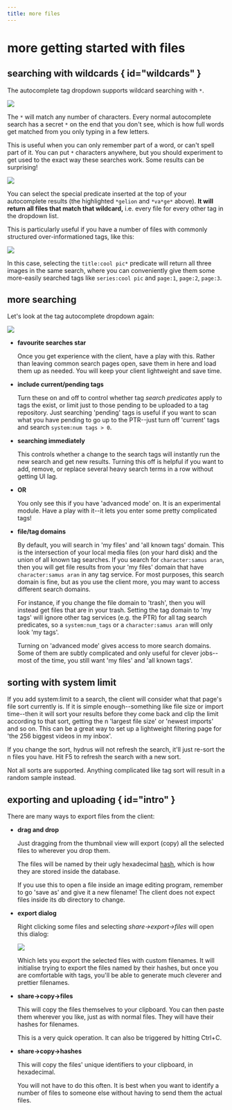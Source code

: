 ```yaml
---
title: more files
---
```


# more getting started with files

## searching with wildcards { id="wildcards" }

The autocomplete tag dropdown supports wildcard searching with `*`.

![](images/wildcard_gelion.png)

The `*` will match any number of characters. Every normal autocomplete search has a secret `*` on the end that you don't see, which is how full words get matched from you only typing in a few letters.

This is useful when you can only remember part of a word, or can't spell part of it. You can put `*` characters anywhere, but you should experiment to get used to the exact way these searches work. Some results can be surprising!

![](images/wildcard_vage.png)

You can select the special predicate inserted at the top of your autocomplete results (the highlighted `*gelion` and `*va*ge*` above). **It will return all files that match that wildcard,** i.e. every file for every other tag in the dropdown list.

This is particularly useful if you have a number of files with commonly structured over-informationed tags, like this:

![](images/wildcard_cool_pic.png)

In this case, selecting the `title:cool pic*` predicate will return all three images in the same search, where you can conveniently give them some more-easily searched tags like `series:cool pic` and `page:1`, `page:2`, `page:3`.

## more searching

Let's look at the tag autocomplete dropdown again:

![](images/ac_dropdown.png)

*   **favourite searches star**
    
    Once you get experience with the client, have a play with this. Rather than leaving common search pages open, save them in here and load them up as needed. You will keep your client lightweight and save time.
    
*   **include current/pending tags**
    
    Turn these on and off to control whether tag _search predicates_ apply to tags the exist, or limit just to those pending to be uploaded to a tag repository. Just searching 'pending' tags is useful if you want to scan what you have pending to go up to the PTR--just turn off 'current' tags and search `system:num tags > 0`.
    
*   **searching immediately**
    
    This controls whether a change to the search tags will instantly run the new search and get new results. Turning this off is helpful if you want to add, remove, or replace several heavy search terms in a row without getting UI lag.
    
*   **OR**
    
    You only see this if you have 'advanced mode' on. It is an experimental module. Have a play with it--it lets you enter some pretty complicated tags!
    
*   **file/tag domains**
    
    By default, you will search in 'my files' and 'all known tags' domain. This is the intersection of your local media files (on your hard disk) and the union of all known tag searches. If you search for `character:samus aran`, then you will get file results from your 'my files' domain that have `character:samus aran` in any tag service. For most purposes, this search domain is fine, but as you use the client more, you may want to access different search domains.
    
    For instance, if you change the file domain to 'trash', then you will instead get files that are in your trash. Setting the tag domain to 'my tags' will ignore other tag services (e.g. the PTR) for all tag search predicates, so a `system:num_tags` or a `character:samus aran` will only look 'my tags'.
    
    Turning on 'advanced mode' gives access to more search domains. Some of them are subtly complicated and only useful for clever jobs--most of the time, you still want 'my files' and 'all known tags'.
    

## sorting with system limit

If you add system:limit to a search, the client will consider what that page's file sort currently is. If it is simple enough--something like file size or import time--then it will sort your results before they come back and clip the limit according to that sort, getting the n 'largest file size' or 'newest imports' and so on. This can be a great way to set up a lightweight filtering page for 'the 256 biggest videos in my inbox'.

If you change the sort, hydrus will not refresh the search, it'll just re-sort the n files you have. Hit F5 to refresh the search with a new sort.

Not all sorts are supported. Anything complicated like tag sort will result in a random sample instead.

## exporting and uploading { id="intro" }

There are many ways to export files from the client:

*   **drag and drop**
    
    Just dragging from the thumbnail view will export (copy) all the selected files to wherever you drop them.
    
    The files will be named by their ugly hexadecimal [hash](faq.md#hashes), which is how they are stored inside the database.
    
    If you use this to open a file inside an image editing program, remember to go 'save as' and give it a new filename! The client does not expect files inside its db directory to change.
    
*   **export dialog**
    
    Right clicking some files and selecting _share->export->files_ will open this dialog:
    
    ![](images/export.png)
    
    Which lets you export the selected files with custom filenames. It will initialise trying to export the files named by their hashes, but once you are comfortable with tags, you'll be able to generate much cleverer and prettier filenames.
    
*   **share->copy->files**
    
    This will copy the files themselves to your clipboard. You can then paste them wherever you like, just as with normal files. They will have their hashes for filenames.
    
    This is a very quick operation. It can also be triggered by hitting Ctrl+C.
    
*   **share->copy->hashes**
    
    This will copy the files' unique identifiers to your clipboard, in hexadecimal.
    
    You will not have to do this often. It is best when you want to identify a number of files to someone else without having to send them the actual files.
